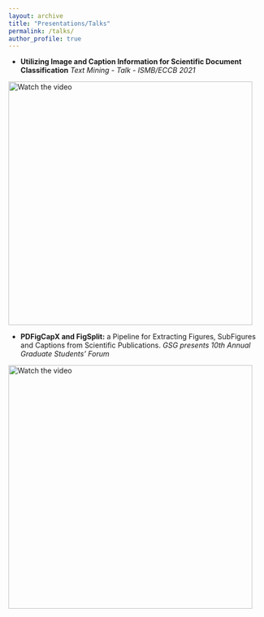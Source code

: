 ```yaml
---
layout: archive
title: "Presentations/Talks"
permalink: /talks/
author_profile: true
---
```


- **Utilizing Image and Caption Information for Scientific Document Classification** *Text Mining - Talk - ISMB/ECCB 2021*  
<a href="https://www.youtube.com/watch?v=p3tfmp4yeDk&list=PLmX8XnLr6zeFO35FYHp_KhWRalJmC3hWg)+Extracting+Figures%2C+SubFigures+and+Captions+from+Scientific+Publications%2C+Pengyuan+Li/1_cnwdpx05">
  <img src="https://pengyuanli.github.io/images/talk2.png" alt="Watch the video" width="480" />
</a>


- **PDFigCapX and FigSplit:** a Pipeline for Extracting Figures, SubFigures and Captions from Scientific Publications. *GSG presents 10th Annual Graduate Students’ Forum*  
<a href="https://capture.udel.edu/media/PDFigCapX+and+FigSplit+-+a+Pipeline+for+Extracting+Figures%2C+SubFigures+and+Captions+from+Scientific+Publications%2C+Pengyuan+Li/1_cnwdpx05">
  <img src="https://pengyuanli.github.io/images/talk1.png" alt="Watch the video" width="480" />
</a>


